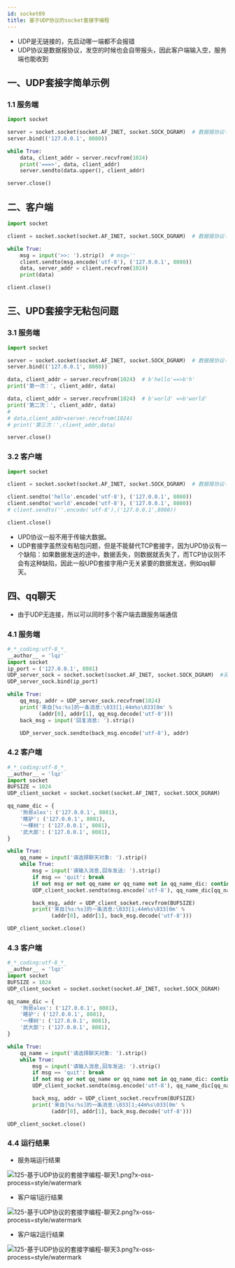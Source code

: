 ```yaml
---
id: socket09
title: 基于UDP协议的socket套接字编程
---
```



- UDP是无链接的，先启动哪一端都不会报错
- UDP协议是数据报协议，发空的时候也会自带报头，因此客户端输入空，服务端也能收到


## 一、UDP套接字简单示例

### 1.1 服务端

```python
import socket

server = socket.socket(socket.AF_INET, socket.SOCK_DGRAM)  # 数据报协议-》UDP
server.bind(('127.0.0.1', 8080))

while True:
    data, client_addr = server.recvfrom(1024)
    print('===>', data, client_addr)
    server.sendto(data.upper(), client_addr)

server.close()
```

## 二、客户端

```python
import socket

client = socket.socket(socket.AF_INET, socket.SOCK_DGRAM)  # 数据报协议-》UDP

while True:
    msg = input('>>: ').strip()  # msg=''
    client.sendto(msg.encode('utf-8'), ('127.0.0.1', 8080))
    data, server_addr = client.recvfrom(1024)
    print(data)

client.close()
```


## 三、UPD套接字无粘包问题

### 3.1 服务端

```python
import socket

server = socket.socket(socket.AF_INET, socket.SOCK_DGRAM)  # 数据报协议-》udp
server.bind(('127.0.0.1', 8080))

data, client_addr = server.recvfrom(1024)  # b'hello'==>b'h'
print('第一次：', client_addr, data)

data, client_addr = server.recvfrom(1024)  # b'world' =>b'world'
print('第二次：', client_addr, data)
#
# data,client_addr=server.recvfrom(1024)
# print('第三次：',client_addr,data)

server.close()
```

### 3.2 客户端

```python
import socket

client = socket.socket(socket.AF_INET, socket.SOCK_DGRAM)  # 数据报协议-》udp

client.sendto('hello'.encode('utf-8'), ('127.0.0.1', 8080))
client.sendto('world'.encode('utf-8'), ('127.0.0.1', 8080))
# client.sendto(''.encode('utf-8'),('127.0.0.1',8080))

client.close()
```

- UPD协议一般不用于传输大数据。
- UDP套接字虽然没有粘包问题，但是不能替代TCP套接字，因为UPD协议有一个缺陷：如果数据发送的途中，数据丢失，则数据就丢失了，而TCP协议则不会有这种缺陷，因此一般UPD套接字用户无关紧要的数据发送，例如qq聊天。

## 四、qq聊天

- 由于UDP无连接，所以可以同时多个客户端去跟服务端通信

### 4.1 服务端

```python
#_*_coding:utf-8_*_
__author__ = 'lqz'
import socket
ip_port = ('127.0.0.1', 8081)
UDP_server_sock = socket.socket(socket.AF_INET, socket.SOCK_DGRAM)  #买手机
UDP_server_sock.bind(ip_port)

while True:
    qq_msg, addr = UDP_server_sock.recvfrom(1024)
    print('来自[%s:%s]的一条消息:\033[1;44m%s\033[0m' %
          (addr[0], addr[1], qq_msg.decode('utf-8')))
    back_msg = input('回复消息: ').strip()

    UDP_server_sock.sendto(back_msg.encode('utf-8'), addr)
```

### 4.2 客户端

```python
#_*_coding:utf-8_*_
__author__ = 'lqz'
import socket
BUFSIZE = 1024
UDP_client_socket = socket.socket(socket.AF_INET, socket.SOCK_DGRAM)

qq_name_dic = {
    '狗哥alex': ('127.0.0.1', 8081),
    '瞎驴': ('127.0.0.1', 8081),
    '一棵树': ('127.0.0.1', 8081),
    '武大郎': ('127.0.0.1', 8081),
}

while True:
    qq_name = input('请选择聊天对象: ').strip()
    while True:
        msg = input('请输入消息,回车发送: ').strip()
        if msg == 'quit': break
        if not msg or not qq_name or qq_name not in qq_name_dic: continue
        UDP_client_socket.sendto(msg.encode('utf-8'), qq_name_dic[qq_name])

        back_msg, addr = UDP_client_socket.recvfrom(BUFSIZE)
        print('来自[%s:%s]的一条消息:\033[1;44m%s\033[0m' %
              (addr[0], addr[1], back_msg.decode('utf-8')))

UDP_client_socket.close()
```

### 4.3 客户端

```python
#_*_coding:utf-8_*_
__author__ = 'lqz'
import socket
BUFSIZE = 1024
UDP_client_socket = socket.socket(socket.AF_INET, socket.SOCK_DGRAM)

qq_name_dic = {
    '狗哥alex': ('127.0.0.1', 8081),
    '瞎驴': ('127.0.0.1', 8081),
    '一棵树': ('127.0.0.1', 8081),
    '武大郎': ('127.0.0.1', 8081),
}

while True:
    qq_name = input('请选择聊天对象: ').strip()
    while True:
        msg = input('请输入消息,回车发送: ').strip()
        if msg == 'quit': break
        if not msg or not qq_name or qq_name not in qq_name_dic: continue
        UDP_client_socket.sendto(msg.encode('utf-8'), qq_name_dic[qq_name])

        back_msg, addr = UDP_client_socket.recvfrom(BUFSIZE)
        print('来自[%s:%s]的一条消息:\033[1;44m%s\033[0m' %
              (addr[0], addr[1], back_msg.decode('utf-8')))

UDP_client_socket.close()
```

### 4.4 运行结果

- 服务端运行结果

![125-基于UDP协议的套接字编程-聊天1.png?x-oss-process=style/watermark](https://tva1.sinaimg.cn/large/007S8ZIlly1gjrn7nlnpmj30hn05gmyn.jpg)

- 客户端1运行结果

![125-基于UDP协议的套接字编程-聊天2.png?x-oss-process=style/watermark](https://tva1.sinaimg.cn/large/007S8ZIlly1gjrn7tgq6sj30in06c0ud.jpg)

- 客户端2运行结果

![125-基于UDP协议的套接字编程-聊天3.png?x-oss-process=style/watermark](https://tva1.sinaimg.cn/large/007S8ZIlly1gjrn7xkrv9j30ed04gt9o.jpg)